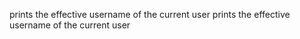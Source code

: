 prints the effective username of the current user
prints the effective username of the current user
